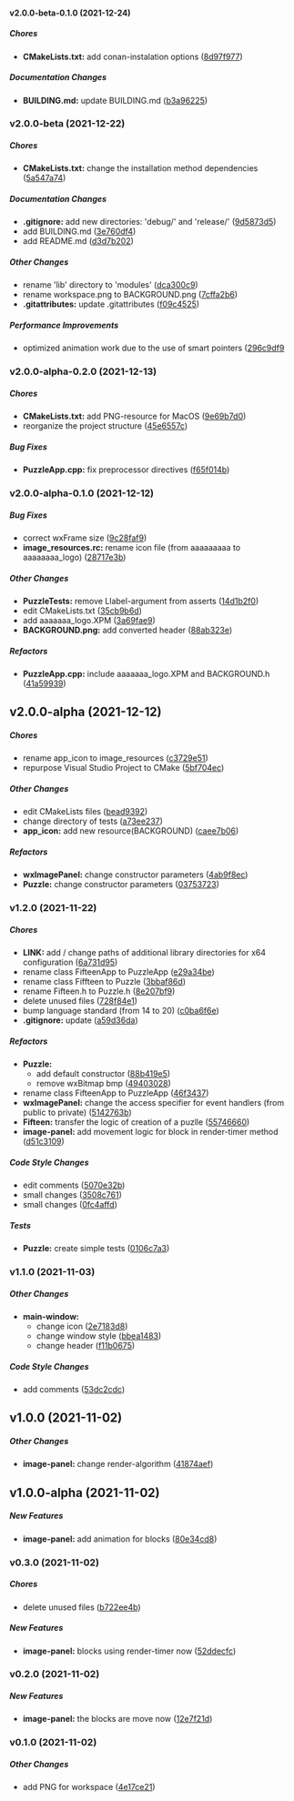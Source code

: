 #### v2.0.0-beta-0.1.0 (2021-12-24)

##### Chores

* **CMakeLists.txt:**  add conan-instalation options ([8d97f977](https://github.com/n0f4ph4mst3r/Fifteen/commit/8d97f977))

##### Documentation Changes

* **BUILDING.md:**  update BUILDING.md ([b3a96225](https://github.com/n0f4ph4mst3r/Fifteen/commit/b3a96225))

### v2.0.0-beta (2021-12-22)

##### Chores

* **CMakeLists.txt:**  change the installation method dependencies ([5a547a74](https://github.com/n0f4ph4mst3r/Fifteen/commit/5a547a74))

##### Documentation Changes

* **.gitignore:**  add new directories: 'debug/' and 'release/' ([9d5873d5](https://github.com/n0f4ph4mst3r/Fifteen/commit/[9d5873d5]))
*  add BUILDING.md ([3e760df4](https://github.com/n0f4ph4mst3r/Fifteen/commit/[3e760df4]))
*  add README.md ([d3d7b202](https://github.com/n0f4ph4mst3r/Fifteen/commit/[d3d7b202]))

##### Other Changes

*  rename 'lib' directory to 'modules' ([dca300c9](https://github.com/n0f4ph4mst3r/Fifteen/commit/[dca300c9]))
*  rename workspace.png to BACKGROUND.png ([7cffa2b6](https://github.com/n0f4ph4mst3r/Fifteen/commit/[7cffa2b6]))
* **.gitattributes:**  update .gitattributes ([f09c4525](https://github.com/n0f4ph4mst3r/Fifteen/commit/[f09c4525]))

##### Performance Improvements

*  optimized animation work due to the use of smart pointers ([296c9df9](https://github.com/n0f4ph4mst3r/Fifteen/commit/296c9df9])


### v2.0.0-alpha-0.2.0 (2021-12-13)

##### Chores

* **CMakeLists.txt:**  add PNG-resource for MacOS ([9e69b7d0](https://github.com/n0f4ph4mst3r/Fifteen/commit/9e69b7d0))
*  reorganize the project structure ([45e6557c](https://github.com/n0f4ph4mst3r/Fifteen/commit/45e6557c))

##### Bug Fixes

* **PuzzleApp.cpp:**  fix preprocessor directives ([f65f014b](https://github.com/n0f4ph4mst3r/Fifteen/commit/f65f014b))

### v2.0.0-alpha-0.1.0 (2021-12-12)

##### Bug Fixes

*  correct wxFrame size ([9c28faf9](https://github.com/n0f4ph4mst3r/Fifteen/commit/9c28faf9))
* **image_resources.rc:**  rename icon file (from aaaaaaaaa to aaaaaaaa_logo) ([28717e3b](https://github.com/n0f4ph4mst3r/Fifteen/commit/28717e3b))

##### Other Changes

* **PuzzleTests:**  remove Llabel-argument from asserts ([14d1b2f0](https://github.com/n0f4ph4mst3r/Fifteen/commit/14d1b2f0))
*  edit CMakeLists.txt ([35cb9b6d](https://github.com/n0f4ph4mst3r/Fifteen/commit/35cb9b6d))
*  add aaaaaaa_logo.XPM ([3a69fae9](https://github.com/n0f4ph4mst3r/Fifteen/commit/3a69fae9))
* **BACKGROUND.png:**  add converted header ([88ab323e](https://github.com/n0f4ph4mst3r/Fifteen/commit/88ab323e))

##### Refactors

* **PuzzleApp.cpp:**  include aaaaaaa_logo.XPM and BACKGROUND.h ([41a59939](https://github.com/n0f4ph4mst3r/Fifteen/commit/41a59939))

## v2.0.0-alpha (2021-12-12)

##### Chores

*  rename app_icon to image_resources ([c3729e51](https://github.com/n0f4ph4mst3r/Fifteen/commit/c3729e51))
*  repurpose Visual Studio Project to CMake ([5bf704ec](https://github.com/n0f4ph4mst3r/Fifteen/commit/5bf704ec))

##### Other Changes

*  edit CMakeLists files ([bead9392](https://github.com/n0f4ph4mst3r/Fifteen/commit/bead9392))
*  change directory of tests ([a73ee237](https://github.com/n0f4ph4mst3r/Fifteen/commit/a73ee237))
* **app_icon:**  add new resource(BACKGROUND) ([caee7b06](https://github.com/n0f4ph4mst3r/Fifteen/commit/caee7b06))

##### Refactors

* **wxImagePanel:**  change constructor parameters ([4ab9f8ec](https://github.com/n0f4ph4mst3r/Fifteen/commit/4ab9f8ec))
* **Puzzle:**  change constructor parameters ([03753723](https://github.com/n0f4ph4mst3r/Fifteen/commit/03753723))

### v1.2.0 (2021-11-22)

##### Chores

* **LINK:**  add / change paths of additional library directories for x64 configuration ([6a731d95](https://github.com/n0f4ph4mst3r/Fifteen/commit/6a731d95))
*  rename class FifteenApp to PuzzleApp ([e29a34be](https://github.com/n0f4ph4mst3r/Fifteen/commit/e29a34be))
*  rename class Fiffteen to Puzzle ([3bbaf86d](https://github.com/n0f4ph4mst3r/Fifteen/commit/3bbaf86d))
*  rename Fifteen.h to Puzzle.h ([8e207bf9](https://github.com/n0f4ph4mst3r/Fifteen/commit/8e207bf9))
*  delete unused files ([728f84e1](https://github.com/n0f4ph4mst3r/Fifteen/commit/728f84e1))
*  bump language standard (from 14 to 20) ([c0ba6f6e](https://github.com/n0f4ph4mst3r/Fifteen/commit/c0ba6f6e))
* **.gitignore:**  update ([a59d36da](https://github.com/n0f4ph4mst3r/Fifteen/commit/a59d36da))

##### Refactors

* **Puzzle:**
  *  add default constructor ([88b419e5](https://github.com/n0f4ph4mst3r/Fifteen/commit/88b419e5))
  *  remove wxBitmap bmp ([49403028](https://github.com/n0f4ph4mst3r/Fifteen/commit/49403028))
*  rename class FifteenApp to PuzzleApp ([46f3437](https://github.com/n0f4ph4mst3r/Fifteen/commit/46f3437))
* **wxImagePanel:**  change the access specifier for event handlers (from public to private) ([5142763b](https://github.com/n0f4ph4mst3r/Fifteen/commit/5142763b))
* **Fifteen:**  transfer the logic of creation of a puzlle ([55746660](https://github.com/n0f4ph4mst3r/Fifteen/commit/55746660))
* **image-panel:**  add movement logic for block in render-timer method ([d51c3109](https://github.com/n0f4ph4mst3r/Fifteen/commit/d51c3109))

##### Code Style Changes

*  edit comments ([5070e32b](https://github.com/n0f4ph4mst3r/Fifteen/commit/5070e32b))
*  small changes ([3508c761](https://github.com/n0f4ph4mst3r/Fifteen/commit/3508c761))
*  small changes ([0fc4affd](https://github.com/n0f4ph4mst3r/Fifteen/commit/0fc4affd))

##### Tests

* **Puzzle:**  create simple tests ([0106c7a3](https://github.com/n0f4ph4mst3r/Fifteen/commit/0106c7a3))

### v1.1.0 (2021-11-03)

##### Other Changes

* **main-window:**
  *  change icon ([2e7183d8](https://github.com/n0f4ph4mst3r/Fifteen/commit/2e7183d8))
  *  change window style ([bbea1483](https://github.com/n0f4ph4mst3r/Fifteen/commit/bbea1483))
  *  change header ([f11b0675](https://github.com/n0f4ph4mst3r/Fifteen/commit/f11b0675))

##### Code Style Changes

*  add comments ([53dc2cdc](https://github.com/n0f4ph4mst3r/Fifteen/commit/53dc2cdc))

## v1.0.0 (2021-11-02)

##### Other Changes

* **image-panel:**  change render-algorithm ([41874aef](https://github.com/n0f4ph4mst3r/Fifteen/commit/41874aefbab157c07b8bbc7e65a535b1016e04fa))

## v1.0.0-alpha (2021-11-02)

##### New Features

* **image-panel:**  add animation for blocks ([80e34cd8](https://github.com/n0f4ph4mst3r/Fifteen/commit/80e34cd82485f0a438b650ecb03010a7e49e294a))

### v0.3.0 (2021-11-02)

##### Chores

*  delete unused files ([b722ee4b](https://github.com/n0f4ph4mst3r/Fifteen/commit/b722ee4b043776f27dba683869e09bbaee6f3cc5))

##### New Features

* **image-panel:**  blocks using render-timer now ([52ddecfc](https://github.com/n0f4ph4mst3r/Fifteen/commit/52ddecfcbc30f88e2cf5407353a77c185cfeeca3))

### v0.2.0 (2021-11-02)

##### New Features

* **image-panel:**  the blocks are move now ([12e7f21d](https://github.com/n0f4ph4mst3r/Fifteen/commit/12e7f21d1f21855898311c31ded0ca17c49cbe18))

### v0.1.0 (2021-11-02)

##### Other Changes

*  add PNG for workspace ([4e17ce21](https://github.com/n0f4ph4mst3r/Fifteen/commit/4e17ce21be55fac1d9546e1a15725cd3c4b18f1f))

